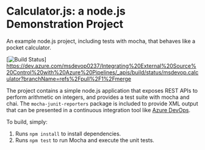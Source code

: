 Calculator.js: a node.js Demonstration Project
==============================================
An example node.js project, including tests with mocha, that behaves like
a pocket calculator.

[![Build Status](https://dev.azure.com/msdevop0237/Integrating%20External%20Source%20Control%20with%20Azure%20Pipelines/_apis/build/status/msdevop.calculator?branchName=refs%2Fpull%2F1%2Fmerge)] https://dev.azure.com/msdevop0237/Integrating%20External%20Source%20Control%20with%20Azure%20Pipelines/_apis/build/status/msdevop.calculator?branchName=refs%2Fpull%2F1%2Fmerge

The project contains a simple node.js application that exposes REST APIs
to perform arithmetic on integers, and provides a test suite with mocha
and chai.  The `mocha-junit-reporters` package is included to provide XML
output that can be presented in a continuous integration tool like
[Azure DevOps](https://azure.com/devops).

To build, simply:

1. Runs `npm install` to install dependencies.
2. Runs `npm test` to run Mocha and execute the unit tests.

